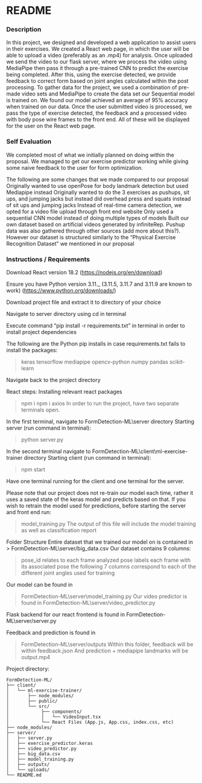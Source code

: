 # README


### Description

In this project, we designed and developed a web application to assist users in their exercises. We created a React web page, in which the user will be able to upload a video (preferably as an .mp4) for analysis. Once uploaded we send the video to our flask server, where we process the video using MediaPipe then pass it through a pre-trained CNN to predict the exercise being completed. After this, using the exercise detected, we provide feedback to correct form based on joint angles calculated within the post processing. To gather data for the project, we used a combination of pre-made video sets and MediaPipe to create the data set our Sequential model is trained on. We found our model achieved an average of 95% accuracy when trained on our data. Once the user submitted video is processed, we pass the type of exercise detected, the feedback and a processed video with body pose wire frames to the front end. All of these will be displayed for the user on the React web page. 


### Self Evaluation

We completed most of what we initially planned on doing within the proposal. We managed to get our exercise predictor working while giving some naive feedback to the user for form optimization.

The following are some changes that we made compared to our proposal
Originally wanted to use openPose for body landmark detection but used Mediapipe instead
Originally wanted to do the 3 exercises as pushups, sit ups, and jumping jacks but instead did overhead press and squats instead of sit ups and jumping jacks
Instead of real-time camera detection, we opted for a video file upload through front end website
Only used a sequential CNN model instead of doing multiple types of models
Built our own dataset based on artificial videos generated by infiniteRep. Pushup data was also gathered through other sources (add more about this?). However our dataset is structured similarly to the “Physical Exercise Recognition Dataset” we mentioned in our proposal


### Instructions / Requirements

Download React version 18.2 (https://nodejs.org/en/download)

Ensure you have Python version 3.11._ (3.11.5, 3.11.7 and 3.11.9 are known to work) (https://www.python.org/downloads/)

Download project file and extract it to directory of your choice

Navigate to server directory using cd in terminal

Execute command “pip install -r requirements.txt” in terminal in order to install project dependencies

The following are the Python pip installs in case requirements.txt fails to install the packages:
>keras
>tensorflow
>mediapipe
>opencv-python
>numpy
>pandas
>scikit-learn

Navigate back to the project directory

React steps:
Installing relevant react packages
>npm i
>npm i axios
In order to run the project, have two separate terminals open. 

In the first terminal, navigate to FormDetection-ML\server directory
Starting server (run command in terminal):
> python server.py 

In the second terminal navigate to FormDetection-ML\client\ml-exercise-trainer directory
Starting client (run command in terminal):
> npm start

Have one terminal running for the client and one terminal for the server.

Please note that our project does not re-train our model each time, rather it uses a saved state of the keras model and predicts based on that. If you wish to retrain the model used for predictions, before starting the server and front end run:
> model_training.py
The output of this file will include the model training as well as classification report


Folder Structure
Entire dataset that we trained our model on is contained in > FormDetection-ML\server/big_data.csv
Our dataset contains 9 columns:
> pose_id relates to each frame analyzed
> pose labels each frame with its associated pose
> the following 7 columns correspond to each of the different joint angles used for training

Our model can be found in 
> FormDetection-ML\server\model_training.py
Our video predictor is found in 
> FormDetection-ML\server/video_predictor.py

Flask backend for our react frontend is found in FormDetection-ML\server/server.py

Feedback and prediction is found in 
> FormDetection-ML\server/outputs
Within this folder, feedback will be within 
> feedback.json
And prediction + mediapipe landmarks will be
> output.mp4

Project directory:

```
FormDetection-ML/
├── client/
│   └── ml-exercise-trainer/
│       ├── node_modules/
│       ├── public/
│       └── src/
│            ├── components/
│            │   └── VideoInput.tsx
│            └── React Files (App.js, App.css, index.css, etc)
├── node_modules/
├── server/
│   ├── server.py
│   ├── exercise_predictor.keras
│   ├── video_predictor.py
│   ├── big_data.csv
│   ├── model_training.py
│   ├── outputs/
│   └── uploads/
└── README.md
```
